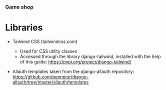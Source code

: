 ### Game shop

# Libraries

- Tailwind CSS (tailwindcss.com)

  - Used for CSS utility classes
  - Accessed through the library django-tailwind, installed with the help of this guide: https://pypi.org/project/django-tailwind/

- Allauth templates taken from the django-allauth repository: https://github.com/pennersr/django-allauth/tree/master/allauth/templates

